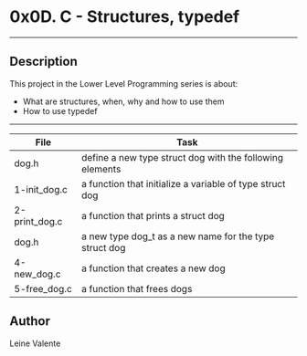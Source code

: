 # 0x0D. C - Structures, typedef
---
## Description

This project in the Lower Level Programming series is about:

 * What are structures, when, why and how to use them
 * How to use typedef


---
File|Task
---|---
dog.h | define a new type struct dog with the following elements
1-init_dog.c | a function that initialize a variable of type struct dog
2-print_dog.c | a function that prints a struct dog
dog.h | a new type dog_t as a new name for the type struct dog
4-new_dog.c | a function that creates a new dog
5-free_dog.c | a function that frees dogs

## Author
Leine Valente